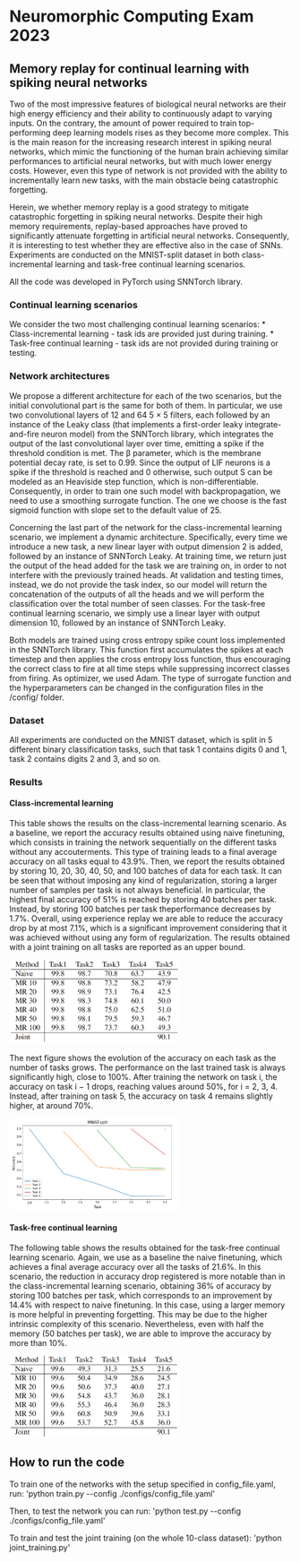 # Neuromorphic Computing Exam 2023

## Memory replay for continual learning with spiking neural networks

Two of the most impressive features of biological neural networks are their high energy efficiency and their ability to continuously
adapt to varying inputs. On the contrary, the amount of power required to train top-performing deep learning models rises as they become more complex. This is the main reason for the increasing research interest in spiking neural networks, which mimic the functioning of the human brain achieving similar performances to artificial neural networks, but with much lower energy costs. However, even this type of network is not provided with the ability to incrementally learn new tasks, with the main obstacle being catastrophic forgetting.

Herein, we whether memory replay is a good strategy to mitigate catastrophic forgetting in spiking neural networks. Despite their high memory
requirements, replay-based approaches have proved to significantly attenuate forgetting in artificial neural networks. Consequently, it is interesting to test whether they are effective also in the case of SNNs. Experiments are conducted on the MNIST-split dataset in both class-incremental learning and task-free continual learning scenarios.

All the code was developed in PyTorch using SNNTorch library.

### Continual learning scenarios
We consider the two most challenging continual learning scenarios:
    * Class-incremental learning - task ids are provided just during training.
    * Task-free continual learning - task ids are not provided during training or testing.

### Network architectures
We propose a different architecture for each of the two scenarios, but the initial convolutional part is the same for both of them. In particular, we use two convolutional layers of 12 and 64 5 × 5 filters, each followed by an instance of the Leaky class (that implements a first-order leaky integrate-and-fire neuron model) from the SNNTorch library, which integrates the output of the last convolutional layer over time, emitting a spike if the threshold condition is met. The β parameter, which is the membrane potential decay rate, is set to 0.99. Since the output of LIF neurons is a spike if the threshold is reached and 0 otherwise, such output S can be modeled as an Heaviside step function, which is non-differentiable. Consequently, in order to train one such model with backpropagation, we need to use a smoothing surrogate function. The one we choose is the fast sigmoid function with slope set to the default value of 25.

Concerning the last part of the network for the class-incremental learning scenario, we implement a dynamic architecture. Specifically, every time we introduce a new task, a new linear layer with output dimension 2 is added, followed by an instance of SNNTorch Leaky. At training time, we return just the output of the head added for the task we are training on, in order to not interfere with the previously trained heads. At validation and testing times, instead, we do not provide the task index, so our model will return the concatenation of the outputs of all the heads and we will perform the classification over the total number of seen classes. For the task-free continual learning scenario, we simply use a linear layer with output dimension 10, followed by an instance of SNNTorch Leaky.

Both models are trained using cross entropy spike count loss implemented in the SNNTorch library. This function first accumulates the spikes at each timestep and then applies the cross entropy loss function, thus encouraging the correct class to fire at all time steps while suppressing incorrect classes from firing. As optimizer, we used Adam. The type of surrogate function and the hyperparameters can be changed in the configuration files in the /config/ folder.

### Dataset
All experiments are conducted on the MNIST dataset, which is split in 5 different binary classification tasks, such that task 1 contains digits 0 and 1, task 2 contains digits 2 and 3, and so on.

### Results
#### Class-incremental learning
This table shows the results on the class-incremental learning scenario. As a baseline, we report the accuracy results obtained using naive finetuning, which consists in training the network sequentially on the different tasks without any accouterments. This type of training leads to a final average accuracy on all tasks equal to 43.9%. Then, we report the results obtained by storing 10, 20, 30, 40, 50, and 100 batches of data for each task. It can be seen that without imposing any kind of regularization, storing a larger number of samples per task is not always beneficial. In particular, the highest final accuracy of 51% is reached by storing 40 batches per task. Instead, by storing 100 batches per task theperformance decreases by 1.7%. Overall, using experience replay we are able to reduce the accuracy drop by at most 7.1%, which is a significant improvement considering that it was achieved without using any form of regularization. The results obtained with a joint training on all tasks are reported as an upper bound.

<p align="left">
<img src="tables/class-incremental.png" width="60%"/>
</p>

The next figure shows the evolution of the accuracy on each task as the number of tasks grows. The performance on the last trained task is always significantly high, close to 100%. After training the network on task i, the accuracy on task i − 1 drops, reaching values around 50%, for i = 2, 3, 4. Instead, after training on task 5, the accuracy on task 4 remains slightly higher, at around 70%.

<p align="left">
<img src="training_history/accuracy_history.png" width="60%"/>
</p>

#### Task-free continual learning
The following table shows the results obtained for the task-free continual learning scenario. Again, we use as a baseline the naive finetuning, which achieves a final average accuracy over all the tasks of 21.6%. In this scenario, the reduction in accuracy drop registered is more notable than in the class-incremental learning scenario, obtaining 36% of accuracy by storing 100 batches per task, which corresponds to an improvement by 14.4% with respect to naive finetuning. In this case, using a larger memory is more helpful in preventing forgetting. This may be due to the higher intrinsic complexity of this scenario. Nevertheless, even with half the memory (50 batches per task), we are able to improve the accuracy by more than 10%.

<p align="left">
<img src="tables/task-free.png" width="60%"/>
</p>


## How to run the code

To train one of the networks with the setup specified in config_file.yaml, run:
'python train.py --config ./configs/config_file.yaml'

Then, to test the network you can run:
'python test.py --config ./configs/config_file.yaml'

To train and test the joint training (on the whole 10-class dataset):
'python joint_training.py'